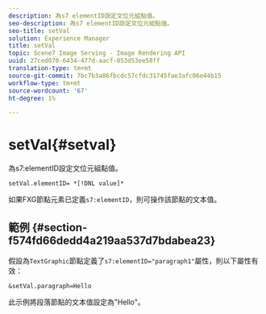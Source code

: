 ```yaml
---
description: 為s7 elementID設定文位元組點值。
seo-description: 為s7 elementID設定文位元組點值。
seo-title: setVal
solution: Experience Manager
title: setVal
topic: Scene7 Image Serving - Image Rendering API
uuid: 27ced070-6434-477d-aacf-053d53ee58ff
translation-type: tm+mt
source-git-commit: 7bc7b3a86fbcdc57cfdc31745fae3afc06e44b15
workflow-type: tm+mt
source-wordcount: '67'
ht-degree: 1%

---
```



# setVal{#setval}

為s7:elementID設定文位元組點值。

`setVal.elementID= *[!DNL value]*`

如果FXG節點元素已定義`s7:elementID`，則可操作該節點的文本值。

## 範例 {#section-f574fd66dedd4a219aa537d7bdabea23}

假設為`TextGraphic`節點定義了`s7:elementID="paragraph1"`屬性，則以下屬性有效：

`&setVal.paragraph=Hello`

此示例將段落節點的文本值設定為&quot;Hello&quot;。
